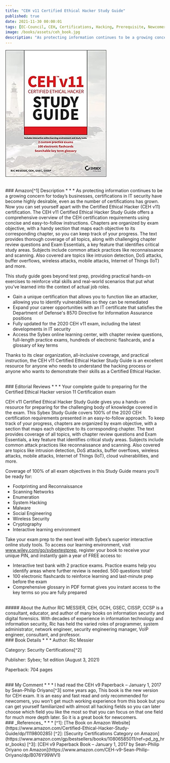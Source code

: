 ```yaml
---
title: "CEH v11 Certified Ethical Hacker Study Guide"
published: true
date: 2021-11-30 00:00:01
tags: [EC-Council, CEH, Certifications, Hacking, Prerequisite, Newcomers]
image: /books/assets/ceh_book.jpg
description: "As protecting information continues to be a growing concern for today’s businesses, certifications in IT security have become highly desirable, even as the number of certifications has grown. Now you can set yourself apart with the Certified Ethical Hacker (CEH v11) certification. The CEH v11 Certified Ethical Hacker Study Guide offers a comprehensive overview of the CEH certification requirements using concise and easy-to-follow instructions."
---
```


![](/books/assets/ceh_book.jpg)

<br>
### Amazon[^1] Description
* * *
As protecting information continues to be a growing concern for today’s businesses, certifications in IT security have become highly desirable, even as the number of certifications has grown. Now you can set yourself apart with the Certified Ethical Hacker (CEH v11) certification. The CEH v11 Certified Ethical Hacker Study Guide offers a comprehensive overview of the CEH certification requirements using concise and easy-to-follow instructions. Chapters are organized by exam objective, with a handy section that maps each objective to its corresponding chapter, so you can keep track of your progress. The text provides thorough coverage of all topics, along with challenging chapter review questions and Exam Essentials, a key feature that identifies critical study areas. Subjects include common attack practices like reconnaissance and scanning. Also covered are topics like intrusion detection, DoS attacks, buffer overflows, wireless attacks, mobile attacks, Internet of Things (IoT) and more.

This study guide goes beyond test prep, providing practical hands-on exercises to reinforce vital skills and real-world scenarios that put what you’ve learned into the context of actual job roles.

* Gain a unique certification that allows you to function like an attacker, allowing you to identify vulnerabilities so they can be remediated
* Expand your career opportunities with an IT certificate that satisfies the Department of Defense's 8570 Directive for Information Assurance positions
* Fully updated for the 2020 CEH v11 exam, including the latest developments in IT security
* Access the Sybex online learning center, with chapter review questions, full-length practice exams, hundreds of electronic flashcards, and a glossary of key terms

Thanks to its clear organization, all-inclusive coverage, and practical instruction, the CEH v11 Certified Ethical Hacker Study Guide is an excellent resource for anyone who needs to understand the hacking process or anyone who wants to demonstrate their skills as a Certified Ethical Hacker.

<br>
### Editorial Reviews
* * *
Your complete guide to preparing for the Certified Ethical Hacker version 11 Certification exam

CEH v11 Certified Ethical Hacker Study Guide gives you a hands-on resource for preparing for the challenging body of knowledge covered in the exam. This Sybex Study Guide covers 100% of the 2020 CEH certification requirements presented in an easy-to-follow approach. To keep track of your progress, chapters are organized by exam objective, with a section that maps each objective to its corresponding chapter. The text provides coverage of all topics, with chapter review questions and Exam Essentials, a key feature that identifies critical study areas. Subjects include common attack practices like reconnaissance and scanning. Also covered are topics like intrusion detection, DoS attacks, buffer overflows, wireless attacks, mobile attacks, Internet of Things (IoT), cloud vulnerabilities, and more.

Coverage of 100% of all exam objectives in this Study Guide means you’ll be ready for:

* Footprinting and Reconnaissance
* Scanning Networks
* Enumeration
* System Hacking
* Malware
* Social Engineering
* Wireless Security
* Cryptography
* Interactive learning environment

Take your exam prep to the next level with Sybex’s superior interactive online study tools. To access our learning environment, visit www.wiley.com/go/sybextestprep, register your book to receive your unique PIN, and instantly gain a year of FREE access to:

* Interactive test bank with 2 practice exams. Practice exams help you identify areas where further review is needed. 500 questions total!
* 100 electronic flashcards to reinforce learning and last-minute prep before the exam
* Comprehensive glossary in PDF format gives you instant access to the key terms so you are fully prepared

<br>
##### About the Author
RIC MESSIER, CEH, GCIH, GSEC, CISSP, CCSP is a consultant, educator, and author of many books on information security and digital forensics. With decades of experience in information technology and information security, Ric has held the varied roles of programmer, system administrator, network engineer, security engineering manager, VoIP engineer, consultant, and professor.

<br>
### Book Details
* * *
Author: Ric Messier

Category: Security Certifications[^2]

Publisher: Sybex; 1st edition (August 3, 2021)

Paperback: 704 pages

<br>
### My Comment
* * *
I had read the CEH v9 Paperback – January 1, 2017 by Sean-Philip Oriyano[^3] some years ago, This book is the new version for CEH exam. It is an easy and fast read and only recommended for newcomers, you won't get much working experience from this book but you can get yourself familiarized with almost all hacking fields so you can later choose which field you like the most so that you can focus on that one field for much more depth later. So it is a great book for newcomers.

<br>
### _References_
* * *
[^1]: [The Book on Amazon Website](https://www.amazon.com/Certified-Ethical-Hacker-Study-Guide/dp/1119800285)
[^2]: [Security Certifications Category on Amazon](https://www.amazon.com/gp/bestsellers/books/10806585011/ref=pd_zg_hrsr_books)
[^3]: [CEH v9 Paperback Book – January 1, 2017 by Sean-Philip Oriyano on Amazon](https://www.amazon.com/CEH-v9-Sean-Philip-Oriyano/dp/B076Y99WV1)
